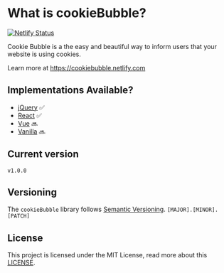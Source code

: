 # What is cookieBubble?
[![Netlify Status](https://api.netlify.com/api/v1/badges/fb322690-acb0-44c1-9e64-d753fda2c240/deploy-status)](https://app.netlify.com/sites/cookiebubble/deploys)

Cookie Bubble is a the easy and beautiful way to inform users that your website is using cookies. 

Learn more at https://cookiebubble.netlify.com

## Implementations Available?
- [jQuery](https://github.com/CookieBubble/jquery-cookie-bubble)  ✅
- [React](https://github.com/CookieBubble/react-cookie-bubble)  ✅
- [Vue](https://github.com/CookieBubble/vue-cookie-bubble) 🔜
- [Vanilla](https://github.com/CookieBubble/vanilla-cookie-bubble)  🔜


## Current version
````
v1.0.0
````

## Versioning
The `cookieBubble` library follows [Semantic Versioning](https://semver.org/).
`[MAJOR].[MINOR].[PATCH]` 


## License
This project is licensed under the MIT License,
read more about this [LICENSE](https://github.com/CookieBubble/cookieBubble/blob/master/LICENSE).
